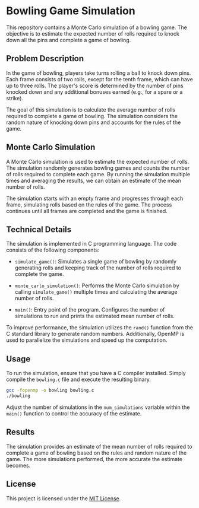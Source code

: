 
# Bowling Game Simulation

This repository contains a Monte Carlo simulation of a bowling game. The objective is to estimate the expected number of rolls required to knock down all the pins and complete a game of bowling.

## Problem Description

In the game of bowling, players take turns rolling a ball to knock down pins. Each frame consists of two rolls, except for the tenth frame, which can have up to three rolls. The player's score is determined by the number of pins knocked down and any additional bonuses earned (e.g., for a spare or a strike).

The goal of this simulation is to calculate the average number of rolls required to complete a game of bowling. The simulation considers the random nature of knocking down pins and accounts for the rules of the game.

## Monte Carlo Simulation

A Monte Carlo simulation is used to estimate the expected number of rolls. The simulation randomly generates bowling games and counts the number of rolls required to complete each game. By running the simulation multiple times and averaging the results, we can obtain an estimate of the mean number of rolls.

The simulation starts with an empty frame and progresses through each frame, simulating rolls based on the rules of the game. The process continues until all frames are completed and the game is finished.

## Technical Details

The simulation is implemented in C programming language. The code consists of the following components:

- `simulate_game()`: Simulates a single game of bowling by randomly generating rolls and keeping track of the number of rolls required to complete the game.

- `monte_carlo_simulation()`: Performs the Monte Carlo simulation by calling `simulate_game()` multiple times and calculating the average number of rolls.

- `main()`: Entry point of the program. Configures the number of simulations to run and prints the estimated mean number of rolls.

To improve performance, the simulation utilizes the `rand()` function from the C standard library to generate random numbers. Additionally, OpenMP is used to parallelize the simulations and speed up the computation.

## Usage

To run the simulation, ensure that you have a C compiler installed. Simply compile the `bowling.c` file and execute the resulting binary.

```bash
gcc -fopenmp -o bowling bowling.c
./bowling
```

Adjust the number of simulations in the `num_simulations` variable within the `main()` function to control the accuracy of the estimate.

## Results

The simulation provides an estimate of the mean number of rolls required to complete a game of bowling based on the rules and random nature of the game. The more simulations performed, the more accurate the estimate becomes.

## License

This project is licensed under the [MIT License](LICENSE).


